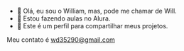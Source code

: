 - 👋 Olá, eu sou o William, mas, pode me chamar de Will.
- 🌱 Estou fazendo aulas no Alura.
- 💞️ Este é um perfil para compartilhar meus projetos.
  
 Meu contato é wd35290@gmail.com

<!---
William1588/William1588 is a ✨ special ✨ repository because its `README.md` (this file) appears on your GitHub profile.
You can click the Preview link to take a look at your changes.
--->
